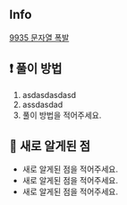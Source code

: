 ## Info
<a href="https://www.acmicpc.net/problem/9935" rel="nofollow">9935 문자열 폭발</a>

## ❗ 풀이 방법

1. asdasdasdasd
2. assdasdad
3. 풀이 방법을 적어주세요.


## 🙂 새로 알게된 점

* 새로 알게된 점을 적어주세요.
* 새로 알게된 점을 적어주세요.
* 새로 알게된 점을 적어주세요.
